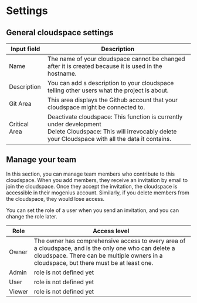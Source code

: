 ﻿# Settings

## General cloudspace settings

|Input field|Description|
|---|---|
|Name|The name of your cloudspace cannot be changed after it is created because it is used in the hostname.|
|Description|You can add s description to your cloudspace telling other users what the project is about.|
|Git Area|This area displays the Github account that your cloudspace might be connected to.|
|Critical Area|Deactivate cloudspace: This function is currently under development <br />Delete Cloudspace: This will irrevocably delete your Cloudspace with all the data it contains.|

## Manage your team

In this section, you can manage team members who contribute to this cloudspace. When you add members, they receive an invitation by email to join the cloudspace. Once they accept the invitation, the cloudspace is accessible in their mogenius account. Similarly, if you delete members from the cloudspace, they would lose access. 

You can set the role of a user when you send an invitation, and you can change the role later. 

|Role|Access level|
|---|---|
|Owner|The owner has comprehensive access to every area of a cloudspace, and is the only one who can delete a cloudspace. There can be multiple owners in a cloudspace, but there must be at least one.|
|Admin|role is not defined yet |
|User|role is not defined yet|
|Viewer|role is not defined yet|